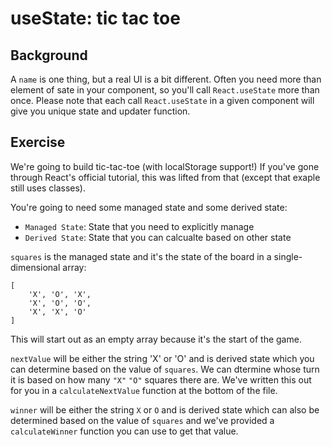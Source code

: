 # useState: tic tac toe

## Background

A `name` is one thing, but a real UI is a bit different. Often you need more than element of sate in your component, so you'll call `React.useState` more than once. Please note that each call `React.useState` in a given component will give you unique state and updater function.

## Exercise

We're going to build tic-tac-toe (with localStorage support!) If you've gone through React's official tutorial, this was lifted from that (except that exaple still uses classes).

You're going to need some managed state and some derived state:

- `Managed State`: State that you need to explicitly manage
- `Derived State`: State that you can calcualte based on other state

`squares` is the managed state and it's the state of the board in a single-dimensional array:

```
[
    'X', 'O', 'X',
    'X', 'O', 'O',
    'X', 'X', 'O'
]
```

This will start out as an empty array because it's the start of the game.

`nextValue` will be either the string 'X' or 'O' and is derived state which you can determine based on the value of `squares`. We can dtermine whose turn it is based on how many `"X"` `"O"` squares there are. We've written this out for you in a `calculateNextValue` function at the bottom of the file.

`winner` will be either the string `X` or `O` and is derived state which can also be determined based on the value of `squares` and we've provided a `calculateWinner` function you can use to get that value.
